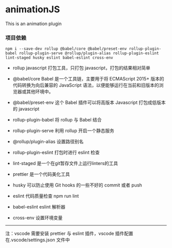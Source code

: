 # animationJS
This is an animation plugin

### 项目依赖
```shell
npm i --save-dev rollup @babel/core @babel/preset-env rollup-plugin-babel rollup-plugin-serve @rollup/plugin-alias rollup-plugin-eslint lint-staged husky eslint babel-eslint cross-env
```
- rollup javascript 打包工具，只打包 javascript，打包的结果相对简单

- @babel/core Babel 是一个工具链，主要用于将 ECMAScript 2015+ 版本的代码转换为向后兼容的 JavaScript 语法，以便能够运行在当前和旧版本的浏览器或其他环境中。

- @babel/preset-env 这个 Babel 插件可以将高版本 Javascript 打包成低版本的 javascript

- rollup-plugin-babel 将 rollup 与 Babel 结合

- rollup-plugin-serve 利用 rollup 开启一个静态服务

- @rollup/plugin-alias 设置路径别名

- rollup-plugin-eslint 打包时进行 eslint 检查

- lint-staged 是一个在git暂存文件上运行linters的工具

- prettier 是一个代码美化工具

- husky 可以防止使用 Git hooks 的一些不好的 commit 或者 push

- eslint 代码质量检查 npm run lint

- babel-eslint eslint 解析器

- cross-env 设置环境变量

---

注：vscode 需要安装 prettier 与 eslint 插件，vscode 插件配置在.vscode/settings.json 文件中
